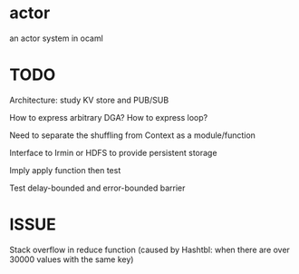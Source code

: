 # actor

an actor system in ocaml

# TODO

Architecture: study KV store and PUB/SUB

How to express arbitrary DGA? How to express loop?

Need to separate the shuffling from Context as a module/function

Interface to Irmin or HDFS to provide persistent storage

Imply apply function then test

Test delay-bounded and error-bounded barrier

# ISSUE

Stack overflow in reduce function (caused by Hashtbl: when there are over 30000 values with the same key)
